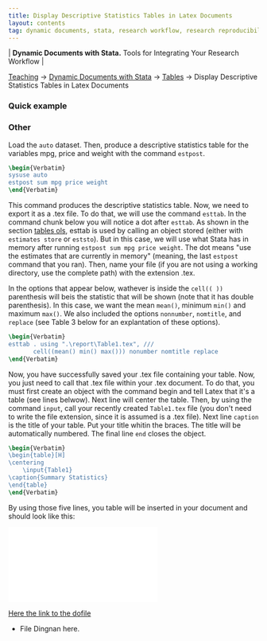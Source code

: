 ```yaml
---
title: Display Descriptive Statistics Tables in Latex Documents
layout: contents
tag: dynamic documents, stata, research workflow, research reproducibility, reproducible research, social sciences
---
```

| **Dynamic Documents with Stata.** Tools for Integrating Your Research Workflow |

<a name="Contents"></a>
[Teaching](../../../teaching) &rarr; [Dynamic Documents with Stata](dynamicdocs-stata.md)  &rarr; [Tables](tables.md) &rarr; Display Descriptive Statistics Tables in Latex Documents

### Quick example

### Other
Load the `auto` dataset. Then, produce a descriptive statistics table for the variables mpg, price and weight with the command `estpost`.

```latex
\begin{Verbatim}
sysuse auto
estpost sum mpg price weight
\end{Verbatim}
```

This command produces the descriptive statistics table. Now, we need to export it as a .tex file. To do that, we will use the command `esttab`. In the command chunk below you will notice a dot after `esttab`. As shown in the section [tables ols](TBD), esttab is used by calling an object stored (either with `estimates store` or `eststo`). But in this case, we will use what Stata has in memory after running `estpost sum mpg price weight`. The dot means "use the estimates that are currently in memory" (meaning, the last `estpost` command that you ran). Then, name your file (if you are not using a working directory, use the complete path) with the extension .tex.

In the options that appear below, wathever is inside the `cell(( ))` parenthesis will beis the statistic that will be shown (note that it has double parenthesis). In this case, we want the mean `mean()`, minimum `min()` and maximum `max()`. We also included the options `nonnumber`, `nomtitle`, and `replace` (see Table 3 below for an explantation of these options).

```latex
\begin{Verbatim}
esttab . using ".\report\Table1.tex", ///
       cell((mean() min() max())) nonumber nomtitle replace
\end{Verbatim}
```

Now, you have successfully saved your .tex file containing your table. Now, you just need to call that .tex file within your .tex document. To do that, you must first create an object with the command begin and tell Latex  that it's a table (see lines belwow). Next line will center the table. Then, by using the command `input`, call your recently created `Table1.tex` file (you don't need to write the file extension, since it is assumed is a .tex file). Next line `caption` is the title of your table. Put your title whitin the braces. The title will be automatically numbered. The final line `end` closes the object.

```latex
\begin{Verbatim}
\begin{table}[H]
\centering
	\input{Table1}
\caption{Summary Statistics}
\end{table}
\end{Verbatim}
```

By using those five lines, you table will be inserted in your document and should look like this:

![Summary Statistics](Ancillary/Tables/04_01_Table1.tex)


[Here the link to the dofile]()

- File Dingnan here.
